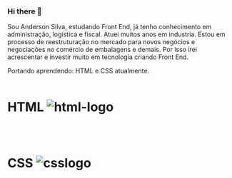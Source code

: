 ### Hi there 👋

Sou Anderson Silva, estudando Front End, já tenho conhecimento em administração, logística e fiscal. Atuei muitos anos em industria.
Estou em processo de reestruturação no mercado para novos negócios e negociações no comércio de embalagens e demais. Por isso irei acrescentar e investir muito em tecnologia criando Front End.

Portando aprendendo: HTML e CSS atualmente.
<br>
<br>

<h1> <p> </p> HTML <img src="https://img.shields.io/badge/HTML5-E34F26?style=for-the-badge&logo=html5&logoColor=white" alt="html-logo" > </h1>
<br>
<br>

<h1> <p> </p> CSS <img src="https://img.shields.io/badge/CSS3-1572B6?styke=for-the-badge&logo=css3&logoColor=white" alt="csslogo" > </h1>

